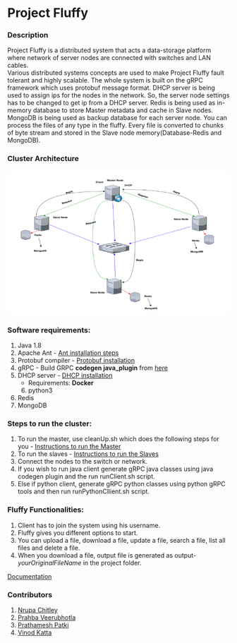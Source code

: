 # Project Fluffy

### Description
Project Fluffy is a distributed system that acts a data-storage platform where network of server nodes are connected with switches and LAN cables.  
Various distributed systems concepts are used to make Project Fluffy fault tolerant and highly scalable. The whole system is built on the gRPC framework which uses
protobuf message format.
DHCP server is being used to assign ips for the nodes in the network. So, the server node settings has to be changed to get ip from a DHCP server.
Redis is being used as in-memory database to store Master metadata and cache in Slave nodes.
MongoDB is being used as backup database for each server node.
You can process the files of any type in the fluffy. Every file is converted to chunks of byte stream and stored in the Slave node memory(Database-Redis and MongoDB).

### Cluster Architecture
![cluster architecture](architecture.png)

### Software requirements:
1. Java 1.8
2. Apache Ant - 
   [Ant installation steps](https://ant.apache.org/manual/install.html)
3. Protobuf compiler - 
   [Protobuf installation](https://github.com/protocolbuffers/protobuf)
4. gRPC - 
   Build GRPC **codegen java_plugin** from [here](https://github.com/grpc/grpc-java/tree/master/compiler)
5. DHCP server - [DHCP installation](https://github.com/container-images/dhcp-server)
   - Requirements: **Docker**
   6. python3 
7. Redis
8. MongoDB

### Steps to run the cluster:
1. To run the master, use cleanUp.sh which does the following steps for you - [Instructions to run the Master](masterStepsToRun.md)
2. To run the slaves - [Instructions to run the Slaves](slaveStepsToRun.md)  
3. Connect the nodes to the switch or network.
4. If you wish to run java client generate gRPC java classes using java codegen plugin and the run runClient.sh script.
5. Else if python client, generate gRPC python classes using python gRPC tools and then run runPythonCllient.sh script.

### Fluffy Functionalities:
1. Client has to join the system using his username.
2. Fluffy gives you different options to start.
3. You can upload a file, download a file, update a file, search a file, list all files and delete a file.
4. When you download a file, output file is generated as output-*yourOriginalFileName* in the project folder.

[Documentation](documentation/CMPE%20275%20Project1%20Report.pdf)

### Contributors
1. [Nrupa Chitley](https://github.com/nrupachitley)
2. [Prahba Veerubhotla](https://github.com/Prabha-Veerubhotla)
3. [Prathamesh Patki](https://github.com/PrathameshPatki)
4. [Vinod Katta](https://github.com/vinodkattaSJSU)
